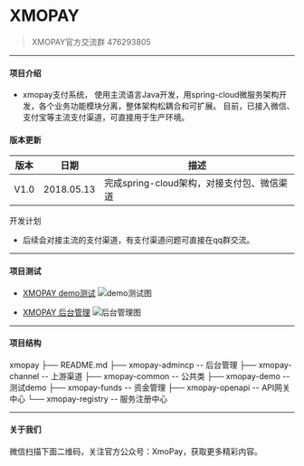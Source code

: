 # XMOPAY

> XMOPAY官方交流群 476293805

---

#### 项目介绍
* xmopay支付系统， 使用主流语言Java开发，用spring-cloud微服务架构开发，各个业务功能模块分离，整体架构松耦合和可扩展。
目前，已接入微信、支付宝等主流支付渠道，可直接用于生产环境。

#### 版本更新
 版本 | 日期 | 描述 
---  |  --- | ---
V1.0 | 2018.05.13| 完成spring-cloud架构，对接支付包、微信渠道

开发计划
* 后续会对接主流的支付渠道，有支付渠道问题可直接在qq群交流。

---

#### 项目测试

* [XMOPAY demo测试](http://demo.xmopay.com/)
![demo测试图](https://github.com/xmopay/sources/blob/master/demo.png)

* [XMOPAY 后台管理](http://admincp.xmopay.com/user/login)
![后台管理图](https://github.com/xmopay/sources/blob/master/admincp.png)

---

#### 项目结构
xmopay
├── README.md
├── xmopay-admincp    -- 后台管理
├── xmopay-channel    -- 上游渠道
├── xmopay-common     -- 公共类
├── xmopay-demo       -- 测试demo
├── xmopay-funds      -- 资金管理
├── xmopay-openapi    -- API网关中心
└── xmopay-registry   -- 服务注册中心

---

#### 关于我们
微信扫描下面二维码，关注官方公众号：XmoPay，获取更多精彩内容。